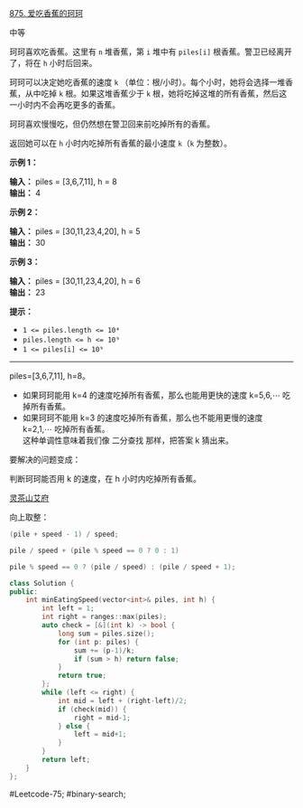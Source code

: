 [875. 爱吃香蕉的珂珂](https://leetcode.cn/problems/koko-eating-bananas/)

中等

珂珂喜欢吃香蕉。这里有 `n` 堆香蕉，第 `i` 堆中有 `piles[i]` 根香蕉。警卫已经离开了，将在 `h` 小时后回来。

珂珂可以决定她吃香蕉的速度 `k` （单位：根/小时）。每个小时，她将会选择一堆香蕉，从中吃掉 `k` 根。如果这堆香蕉少于 `k` 根，她将吃掉这堆的所有香蕉，然后这一小时内不会再吃更多的香蕉。  

珂珂喜欢慢慢吃，但仍然想在警卫回来前吃掉所有的香蕉。

返回她可以在 `h` 小时内吃掉所有香蕉的最小速度 `k`（`k` 为整数）。

**示例 1：**

**输入：** piles = [3,6,7,11], h = 8  
**输出：** 4

**示例 2：**

**输入：** piles = [30,11,23,4,20], h = 5  
**输出：** 30

**示例 3：**

**输入：** piles = [30,11,23,4,20], h = 6  
**输出：** 23

**提示：**

- `1 <= piles.length <= 10⁴`
- `piles.length <= h <= 10⁹`
- `1 <= piles[i] <= 10⁹`
---- ----
piles=[3,6,7,11], h=8。  
- 如果珂珂能用 k=4 的速度吃掉所有香蕉，那么也能用更快的速度 k=5,6,⋯ 吃掉所有香蕉。  
- 如果珂珂不能用 k=3 的速度吃掉所有香蕉，那么也不能用更慢的速度 k=2,1,⋯ 吃掉所有香蕉。  
这种单调性意味着我们像 二分查找 那样，把答案 k 猜出来。  

要解决的问题变成：  

判断珂珂能否用 k 的速度，在 h 小时内吃掉所有香蕉。  


[灵茶山艾府](https://leetcode.cn/problems/koko-eating-bananas/solutions/2710324/er-fen-da-an-fu-ti-dan-pythonjavacgojsru-eb18/)

向上取整：
```cpp
(pile + speed - 1) / speed;
```

```cpp
pile / speed + (pile % speed == 0 ? 0 : 1)
```

```cpp
pile % speed == 0 ? (pile / speed) : (pile / speed + 1);
```

```cpp
class Solution {
public:
    int minEatingSpeed(vector<int>& piles, int h) {
        int left = 1;
        int right = ranges::max(piles);
        auto check = [&](int k) -> bool {
            long sum = piles.size();
            for (int p: piles) {
                sum += (p-1)/k;
                if (sum > h) return false;
            }
            return true;
        };
        while (left <= right) {
            int mid = left + (right-left)/2;
            if (check(mid)) {
                right = mid-1;
            } else {
                left = mid+1;
            }
        }
        return left;
    }
};
```
#Leetcode-75; #binary-search;